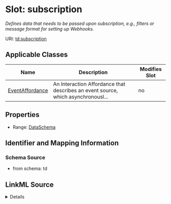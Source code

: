 

# Slot: subscription


_Defines data that needs to be passed upon subscription, e.g., filters or message format for setting up Webhooks._



URI: [td:subscription](https://www.w3.org/2019/wot/td#subscription)



<!-- no inheritance hierarchy -->





## Applicable Classes

| Name | Description | Modifies Slot |
| --- | --- | --- |
| [EventAffordance](EventAffordance.md) | An Interaction Affordance that describes an event source, which asynchronousl... |  no  |







## Properties

* Range: [DataSchema](DataSchema.md)





## Identifier and Mapping Information







### Schema Source


* from schema: td




## LinkML Source

<details>
```yaml
name: subscription
description: Defines data that needs to be passed upon subscription, e.g., filters
  or message format for setting up Webhooks.
from_schema: td
rank: 1000
alias: subscription
owner: EventAffordance
domain_of:
- EventAffordance
range: DataSchema

```
</details>